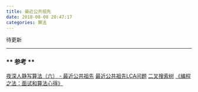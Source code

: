 ```yaml
---
title: 最近公共祖先
date: 2018-08-08 20:47:17
categories: 算法
---
```


待更新


****************

### ** 参考 **

[夜深人静写算法（六） - 最近公共祖先](http://www.cppblog.com/menjitianya/archive/2015/12/10/212447.html)
[最近公共祖先LCA问题](https://github.com/julycoding/The-Art-Of-Programming-By-July/blob/master/ebook/zh/03.03.md)
[二叉搜索树](https://zh.wikipedia.org/wiki/%E4%BA%8C%E5%85%83%E6%90%9C%E5%B0%8B%E6%A8%B9)
[《编程之法：面试和算法心得》](https://legacy.gitbook.com/book/wizardforcel/the-art-of-programming-by-july/details)